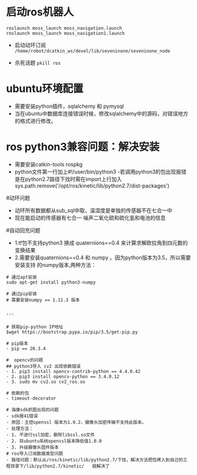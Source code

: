 # 启动ros机器人 
```
roslaunch moss_launch moss_navigation.launch
roslaunch moss_launch moss_navigation1.launch

```
- 启动动环订阅
```/home/robot/dcatkin_ws/devel/lib/seveninone/seveninone_node```

- 杀死话题
```pkill ros```

# ubuntu环境配置
- 需要安装python插件，sqlalchemy 和 pymysql
- 当在ubuntu中数据库连接错误时候，修改sqlalchemy中的源码，对错误地方的格式进行修改。

# ros python3兼容问题：解决安装
- 需要安装catkin-tools rospkg  
- python文件第一行加上#!/user/bin/python3
-若调用python3的包出现报错是在python2.7路径下找时需在import上行加入sys.path.remove('/opt/ros/kinetic/lib/python2.7/dist-packages')

#动环问题
- 动环所有数据都从sub_sql中取，温湿度是单独的传感器不在七合一中 
- 现在能启动的传感器有七合一 噪声二氧化硫和硫化氢和电池的信息

#自动回充问题
- 1.tf包不支持python3 换成 quaternions==0.4 来计算求解欧拉角到四元数的变换结果
- 2.需要安装quaternions==0.4 和 numpy 。因为python版本为3.5，所以需要安装支持
的numpy版本,两种方法：
``` 
# 通过apt安装
sudo apt-get install python3-numpy

# 通过pip安装
# 需要安装numpy == 1.11.3 版本


'''

# 获取pip-python IP地址
$wget https://bootstrap.pypa.io/pip/3.5/get-pip.py

# pip版本
- pip == 20.3.4 

#  opencv的问题
## python3导入 cv2 出现依赖错误
- 1. pip3 install opencv-contrib-python == 4.4.0.42
- 2. pip3 install opencv-python == 3.4.0.12
- 3. sudo mv cv2.so cv2_ros.so

# 依赖的包
- timeout-decorator

# 海康sdk抓图出现的问题
- sdk报41错误
- 原因：主控openssl 版本为1.0.2，摄像头加密传输不支持此版本。
- 处理方法：
- 1. 不进行ssl加密，删除libssl.so文件
- 2. 将ubuntu系统openssl版本降低值1.0.0
- 3. 升级摄像头固件版本
# ros导入订阅数据类型问题
- 路径问题：默认从/ros/kinetic/lib/python2.7/下找，解决方法把包拷入到自己的工程目录下/lib/python2.7/kinetic/   就解决了